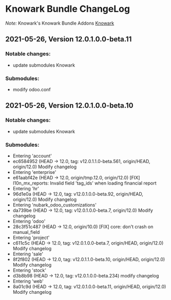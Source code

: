# Knowark Bundle ChangeLog

*Note:* Knowark's Knowark Bundle Addons
[Knowark](https://www.knowark.com)

<a id="12.0.1.0.0-beta.11"></a>
## 2021-05-26, Version 12.0.1.0.0-beta.11

### Notable changes:
- update submodules Knowark

### Submodules:
- modify odoo.conf

<a id="12.0.1.0.0-beta.10"></a>
## 2021-05-26, Version 12.0.1.0.0-beta.10

### Notable changes:
- update submodules Knowark

### Submodules:
- Entering 'account'
- ec6584952 (HEAD -> 12.0, tag: v12.0.1.1.0-beta.561, origin/HEAD, origin/12.0) Modify changelog
- Entering 'enterprise'
- e61aabf42e (HEAD -> 12.0, origin/tmp.12.0, origin/12.0) [FIX] l10n_mx_reports: Invalid field 'tag_ids' when loading financial report
- Entering 'hr'
- 96d1e0a (HEAD -> 12.0, tag: v12.0.1.0.0-beta.92, origin/HEAD, origin/12.0) Modify changelog
- Entering 'nubark_odoo_customizations'
- da739be (HEAD -> 12.0, tag: v12.0.1.0.0-beta.7, origin/12.0) Modify changelog
- Entering 'odoo'
- 28c3f51c487 (HEAD -> 12.0, origin/10.0) [FIX] core: don't crash on manual_field
- Entering 'project'
- c611c5c (HEAD -> 12.0, tag: v12.0.1.0.0-beta.7, origin/HEAD, origin/12.0) Modify changelog
- Entering 'sale'
- 8f2f802 (HEAD -> 12.0, tag: v12.0.1.1.0-beta.10, origin/HEAD, origin/12.0) Modify changelog
- Entering 'stock'
- d3b8b98 (HEAD -> 12.0, tag: v12.0.1.0.0-beta.234) modify changelog
- Entering 'web'
- 8a01c9d (HEAD -> 12.0, tag: v12.0.1.0.0-beta.11, origin/HEAD, origin/12.0) Modify changelog
